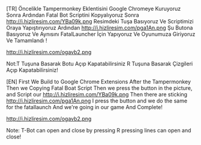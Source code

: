 [TR] Öncelikle Tampermonkey Eklentisini Google Chromeye Kuruyoruz Sonra Ardından Fatal Bot Scriptini Kopyalıyoruz
Sonra http://i.hizliresim.com/YBa09k.png Resimdeki Tuşa Basıyoruz Ve Scriptimizi Oraya Yapıştırıyoruz Ardından
http://i.hizliresim.com/pga1An.png Şu Butona Basıyoruz Ve Aynısını FatalLauncher İçin Yapıyoruz Ve Oyunumuza Giriyoruz 
Ve Tamamlandı ! 

http://i.hizliresim.com/ogavb2.png

Not:T Tuşuna Basarak Botu Açıp Kapatabilirsiniz R Tuşuna Basarak Çizgileri Açıp Kapatabilirsiniz! 

[EN] First We Build to Google Chrome Extensions After the Tampermonkey Then we Copying Fatal Boat Script
Then we press the button in the picture, and Script our http://i.hizliresim.com/YBa09k.png Then there are sticking
http://i.hizliresim.com/pga1An.png I press the button and we do the same for the fatallaunch And we're going in our game
And Complete!

http://i.hizliresim.com/ogavb2.png

Note: T-Bot can open and close by pressing R pressing lines can open and close!

